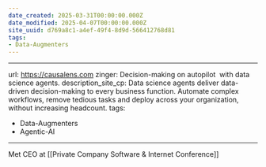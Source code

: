 ```yaml
---
date_created: 2025-03-31T00:00:00.000Z
date_modified: 2025-04-07T00:00:00.000Z
site_uuid: d769a8c1-a4ef-49f4-8d9d-566412768d81
tags:
- Data-Augmenters
---
```
















































































































































































































































































































































































































































































































































































































































































































































































































































































































































































































































































































































































































































































































































































































































































































































































































































































































































































































































































































---
url: https://causalens.com
zinger: Decision-making on autopilot  with data science agents.
description_site_cp: Data science agents deliver data-driven decision-making to every business function. Automate complex workflows, remove tedious tasks and deploy across your organization, without increasing headcount.
tags:
  - Data-Augmenters
  - Agentic-AI
---

Met CEO at [[Private Company Software & Internet Conference]]
